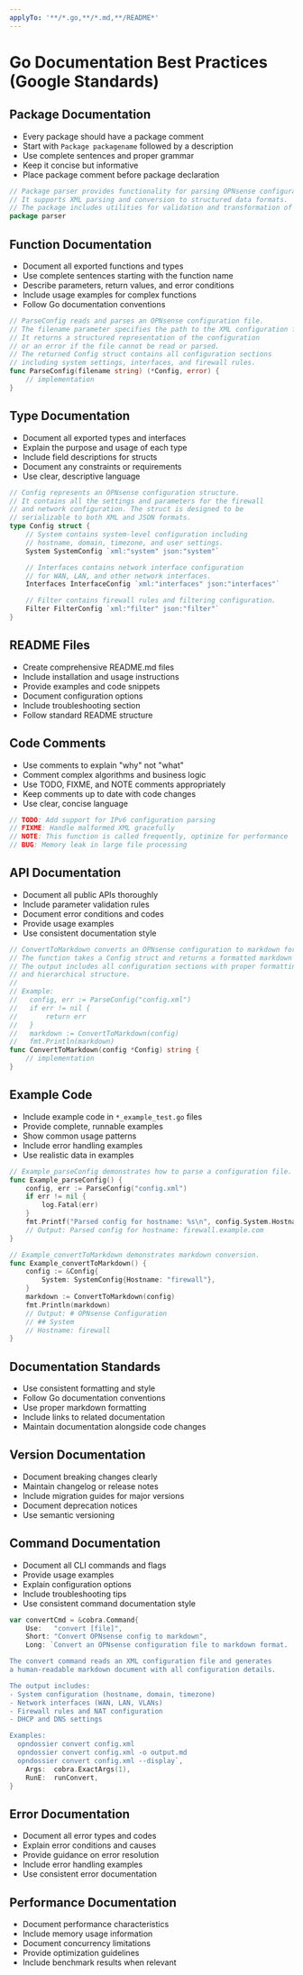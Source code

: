 ```yaml
---
applyTo: '**/*.go,**/*.md,**/README*'
---
```


# Go Documentation Best Practices (Google Standards)

## Package Documentation

- Every package should have a package comment
- Start with `Package packagename` followed by a description
- Use complete sentences and proper grammar
- Keep it concise but informative
- Place package comment before package declaration

```go
// Package parser provides functionality for parsing OPNsense configuration files.
// It supports XML parsing and conversion to structured data formats.
// The package includes utilities for validation and transformation of configuration data.
package parser
```

## Function Documentation

- Document all exported functions and types
- Use complete sentences starting with the function name
- Describe parameters, return values, and error conditions
- Include usage examples for complex functions
- Follow Go documentation conventions

```go
// ParseConfig reads and parses an OPNsense configuration file.
// The filename parameter specifies the path to the XML configuration file.
// It returns a structured representation of the configuration
// or an error if the file cannot be read or parsed.
// The returned Config struct contains all configuration sections
// including system settings, interfaces, and firewall rules.
func ParseConfig(filename string) (*Config, error) {
    // implementation
}
```

## Type Documentation

- Document all exported types and interfaces
- Explain the purpose and usage of each type
- Include field descriptions for structs
- Document any constraints or requirements
- Use clear, descriptive language

```go
// Config represents an OPNsense configuration structure.
// It contains all the settings and parameters for the firewall
// and network configuration. The struct is designed to be
// serializable to both XML and JSON formats.
type Config struct {
    // System contains system-level configuration including
    // hostname, domain, timezone, and user settings.
    System SystemConfig `xml:"system" json:"system"`

    // Interfaces contains network interface configuration
    // for WAN, LAN, and other network interfaces.
    Interfaces InterfaceConfig `xml:"interfaces" json:"interfaces"`

    // Filter contains firewall rules and filtering configuration.
    Filter FilterConfig `xml:"filter" json:"filter"`
}
```

## README Files

- Create comprehensive README.md files
- Include installation and usage instructions
- Provide examples and code snippets
- Document configuration options
- Include troubleshooting section
- Follow standard README structure

## Code Comments

- Use comments to explain "why" not "what"
- Comment complex algorithms and business logic
- Use TODO, FIXME, and NOTE comments appropriately
- Keep comments up to date with code changes
- Use clear, concise language

```go
// TODO: Add support for IPv6 configuration parsing
// FIXME: Handle malformed XML gracefully
// NOTE: This function is called frequently, optimize for performance
// BUG: Memory leak in large file processing
```

## API Documentation

- Document all public APIs thoroughly
- Include parameter validation rules
- Document error conditions and codes
- Provide usage examples
- Use consistent documentation style

```go
// ConvertToMarkdown converts an OPNsense configuration to markdown format.
// The function takes a Config struct and returns a formatted markdown string.
// The output includes all configuration sections with proper formatting
// and hierarchical structure.
//
// Example:
//   config, err := ParseConfig("config.xml")
//   if err != nil {
//       return err
//   }
//   markdown := ConvertToMarkdown(config)
//   fmt.Println(markdown)
func ConvertToMarkdown(config *Config) string {
    // implementation
}
```

## Example Code

- Include example code in `*_example_test.go` files
- Provide complete, runnable examples
- Show common usage patterns
- Include error handling examples
- Use realistic data in examples

```go
// Example_parseConfig demonstrates how to parse a configuration file.
func Example_parseConfig() {
    config, err := ParseConfig("config.xml")
    if err != nil {
        log.Fatal(err)
    }
    fmt.Printf("Parsed config for hostname: %s\n", config.System.Hostname)
    // Output: Parsed config for hostname: firewall.example.com
}

// Example_convertToMarkdown demonstrates markdown conversion.
func Example_convertToMarkdown() {
    config := &Config{
        System: SystemConfig{Hostname: "firewall"},
    }
    markdown := ConvertToMarkdown(config)
    fmt.Println(markdown)
    // Output: # OPNsense Configuration
    // ## System
    // Hostname: firewall
}
```

## Documentation Standards

- Use consistent formatting and style
- Follow Go documentation conventions
- Use proper markdown formatting
- Include links to related documentation
- Maintain documentation alongside code changes

## Version Documentation

- Document breaking changes clearly
- Maintain changelog or release notes
- Include migration guides for major versions
- Document deprecation notices
- Use semantic versioning

## Command Documentation

- Document all CLI commands and flags
- Provide usage examples
- Explain configuration options
- Include troubleshooting tips
- Use consistent command documentation style

```go
var convertCmd = &cobra.Command{
    Use:   "convert [file]",
    Short: "Convert OPNsense config to markdown",
    Long: `Convert an OPNsense configuration file to markdown format.

The convert command reads an XML configuration file and generates
a human-readable markdown document with all configuration details.

The output includes:
- System configuration (hostname, domain, timezone)
- Network interfaces (WAN, LAN, VLANs)
- Firewall rules and NAT configuration
- DHCP and DNS settings

Examples:
  opndossier convert config.xml
  opndossier convert config.xml -o output.md
  opndossier convert config.xml --display`,
    Args:  cobra.ExactArgs(1),
    RunE:  runConvert,
}
```

## Error Documentation

- Document all error types and codes
- Explain error conditions and causes
- Provide guidance on error resolution
- Include error handling examples
- Use consistent error documentation

## Performance Documentation

- Document performance characteristics
- Include memory usage information
- Document concurrency limitations
- Provide optimization guidelines
- Include benchmark results when relevant
